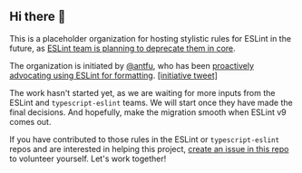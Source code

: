 ## Hi there 👋

This is a placeholder organization for hosting stylistic rules for ESLint in the future, as [ESLint team is planning to deprecate them in core](https://github.com/eslint/eslint/issues/17522).

The organization is initiated by [@antfu](https://github.com/antfu), who has been [proactively advocating using ESLint for formatting](https://antfu.me/posts/why-not-prettier). [[initiative tweet]](https://twitter.com/antfu7/status/1701273844433252623)

The work hasn't started yet, as we are waiting for more inputs from the ESLint and `typescript-eslint` teams. We will start once they have made the final decisions. And hopefully, make the migration smooth when ESLint v9 comes out.

If you have contributed to those rules in the ESLint or `typescript-eslint` repos and are interested in helping this project, [create an issue in this repo](https://github.com/eslint-stylistic/.github/issues) to volunteer yourself. Let's work together!
